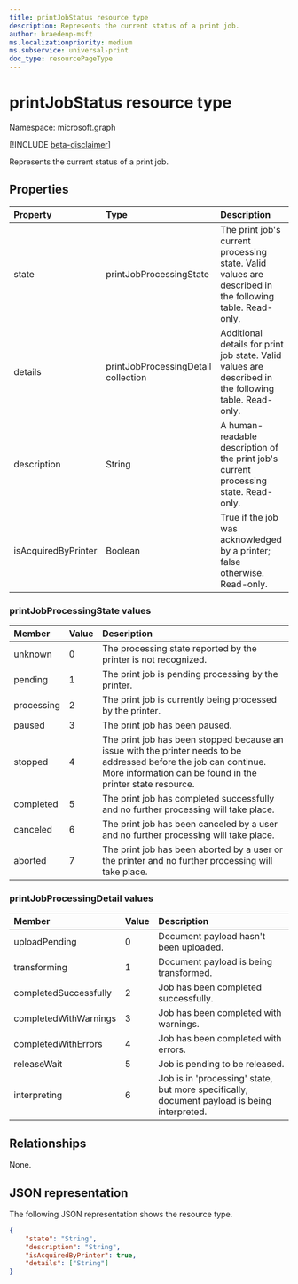 ```yaml
---
title: printJobStatus resource type
description: Represents the current status of a print job.
author: braedenp-msft
ms.localizationpriority: medium
ms.subservice: universal-print
doc_type: resourcePageType
---
```


# printJobStatus resource type

Namespace: microsoft.graph

[!INCLUDE [beta-disclaimer](../../includes/beta-disclaimer.md)]

Represents the current status of a print job.

## Properties
| Property     | Type        | Description |
|:-------------|:------------|:------------|
|state|printJobProcessingState|The print job's current processing state. Valid values are described in the following table. Read-only.|
|details|printJobProcessingDetail collection|Additional details for print job state. Valid values are described in the following table. Read-only.|
|description|String|A human-readable description of the print job's current processing state. Read-only.|
|isAcquiredByPrinter|Boolean|True if the job was acknowledged by a printer; false otherwise. Read-only.|

### printJobProcessingState values

|Member|Value|Description|
|:---|:---|:---|
|unknown|0|The processing state reported by the printer is not recognized.|
|pending|1|The print job is pending processing by the printer.|
|processing|2|The print job is currently being processed by the printer.|
|paused|3|The print job has been paused.|
|stopped|4|The print job has been stopped because an issue with the printer needs to be addressed before the job can continue. More information can be found in the printer state resource.|
|completed|5|The print job has completed successfully and no further processing will take place.|
|canceled|6|The print job has been canceled by a user and no further processing will take place.|
|aborted|7|The print job has been aborted by a user or the printer and no further processing will take place.|

### printJobProcessingDetail values

|Member|Value|Description|
|:---|:---|:---|
|uploadPending|0|Document payload hasn't been uploaded.|
|transforming|1|Document payload is being transformed.|
|completedSuccessfully|2|Job has been completed successfully.|
|completedWithWarnings|3|Job has been completed with warnings.|
|completedWithErrors|4|Job has been completed with errors.|
|releaseWait|5|Job is pending to be released.|
|interpreting|6|Job is in 'processing' state, but more specifically, document payload is being interpreted.|

## Relationships

None.

## JSON representation

The following JSON representation shows the resource type.

<!-- {
  "blockType": "resource",
  "optionalProperties": [

  ],
  "@odata.type": "microsoft.graph.printJobStatus"
}-->

```json
{
    "state": "String",
    "description": "String",
    "isAcquiredByPrinter": true,    
    "details": ["String"]
}
```

<!-- uuid: 8fcb5dbc-d5aa-4681-8e31-b001d5168d79
2015-10-25 14:57:30 UTC -->
<!-- {
  "type": "#page.annotation",
  "description": "printJobStatus resource",
  "keywords": "",
  "section": "documentation",
  "tocPath": ""
}-->

